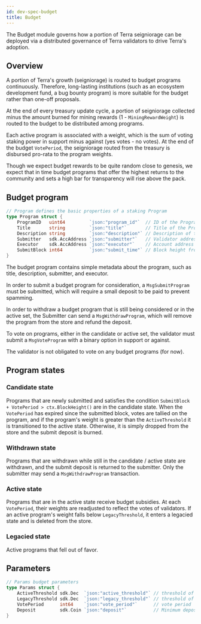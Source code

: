 ```yaml
---
id: dev-spec-budget
title: Budget
---
```


The Budget module governs how a portion of Terra seigniorage can be deployed via a distributed governance of Terra validators to drive Terra's adoption.

## Overview

A portion of Terra's growth \(seigniorage\) is routed to budget programs continuously. Therefore, long-lasting institutions \(such as an ecosystem development fund, a bug bounty program\) is more suitable for the budget rather than one-off proposals.

At the end of every treasury update cycle, a portion of seigniorage collected minus the amount burned for mining rewards \(1 - `MiningRewardWeight`\) is routed to the budget to be distributed among programs.

Each active program is associated with a weight, which is the sum of voting staking power in support minus against \(yes votes - no votes\). At the end of the budget `VotePeriod`, the seigniorage routed from the treasury is disbursed pro-rata to the program weights.

Though we expect budget rewards to be quite random close to genesis, we expect that in time budget programs that offer the highest returns to the community and sets a high bar for transparency will rise above the pack.

## Budget program

```go
// Program defines the basic properties of a staking Program
type Program struct {
    ProgramID   uint64         `json:"program_id"`  // ID of the Program
    Title       string         `json:"title"`       // Title of the Program
    Description string         `json:"description"` // Description of the Program
    Submitter   sdk.AccAddress `json:"submitter"`   // Validator address of the proposer
    Executor    sdk.AccAddress `json:"executor"`    // Account address of the executor
    SubmitBlock int64          `json:"submit_time"` // Block height from which the Program is open for votations
}
```

The budget program contains simple metadata about the program, such as title, description, submitter, and executor.

In order to submit a budget program for consideration, a `MsgSubmitProgram` must be submitted, which will require a small deposit to be paid to prevent spamming.

In order to withdraw a budget program that is still being considered or in the active set, the Submitter can send a `MsgWithdrawProgram`, which will remove the program from the store and refund the deposit.

To vote on programs, either in the candidate or active set, the validator must submit a `MsgVoteProgram` with a binary option in support or against.

The validator is not obligated to vote on any budget programs \(for now\).

## Program states

### Candidate state

Programs that are newly submitted and satisfies the condition `SubmitBlock + VotePeriod > ctx.BlockHeight()` are in the candidate state. When the `VotePeriod` has expired since the submitted block, votes are tallied on the program, and if the program's weight is greater than the `ActiveThreshold` it is transitioned to the active state. Otherwise, it is simply dropped from the store and the submit deposit is burned.

### Withdrawn state

Programs that are withdrawn while still in the candidate / active state are withdrawn, and the submit deposit is returned to the submitter. Only the submitter may send a `MsgWithdrawProgram` transaction.

### Active state

Programs that are in the active state receive budget subsidies. At each `VotePeriod`, their weights are readjusted to reflect the votes of validators. If an active program's weight falls below `LegacyThreshold`, it enters a legacied state and is deleted from the store.

### Legacied state

Active programs that fell out of favor.

## Parameters

```go
// Params budget parameters
type Params struct {
    ActiveThreshold sdk.Dec  `json:"active_threshold"` // threshold of vote that will transition a program open -> active budget queue
    LegacyThreshold sdk.Dec  `json:"legacy_threshold"` // threshold of vote that will transition a program active -> legacy budget queue
    VotePeriod      int64    `json:"vote_period"`      // vote period
    Deposit         sdk.Coin `json:"deposit"`          // Minimum deposit in TerraSDR
}
```

